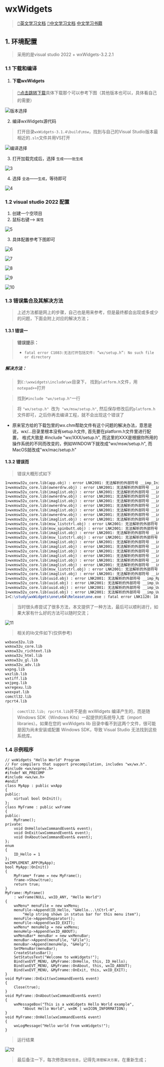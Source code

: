 # wxWidgets

> [🖱️英文学习文档](https://wiki.wxwidgets.org/Hello_World)            [🖱️中文学习文档](https://wiki.wxwidgets.org/WxWidgets%E7%A8%8B%E5%BA%8F%E8%AE%BE%E8%AE%A1%E6%95%99%E7%A8%8B03:%E7%AC%AC%E4%B8%80%E4%B8%AA%E7%A8%8B%E5%BA%8F)            [中文学习书籍](https://wizardforcel.gitbooks.io/wxwidgets-book/content/index.html)

## 1. 环境配置

> 采用的是visual studio 2022 + wxWidgets-3.2.2.1

### 1.1 下载和编译

1. #### 下载wxWidgets

> [🖱️点击跳转下载](https://github.com/wxWidgets/wxWidgets/releases)具体下载那个可以参考下图（其他版本也可以，具体看自己的需要）

![版本选择](./src/1.png)

2. 编译wxWidgets源代码

> 打开目录`wxWidgets-3.1.4\build\msw`，找到与自己的Visual Studio版本最相近的`.sln`文件并用VS打开

![编译选择](./src/2.png)

3. 打开加载完成后，选择 `生成`——`批生成`

![3](./src/3.png)

4. 选择 `全选`——`生成`，等待即可

![4](./src/4.png)

### 1.2 visual studio 2022 配置

1. 创建一个空项目
2. 鼠标右键——> `属性`

![5](./src/5.png)

3. 具体配置参考下图即可

![6](./src/6.png)

![7](./src/7.png)

![8](./src/8.png)

![9](./src/9.png)

![10](./src/10.png)

### 1.3 错误集合及其解决方法

> 上述方法都是网上的步骤，自己也是用来参考，但是最终都会出现或多或少的问题，下面会附上对应的解决方法；

#### 1.3.1 错误一

> **错误提示：**
>
> * `fatal error C1083:无法打开包括文件: “wx/setup.h”: No such file or directory`

##### 解决方法：

> 到`C:\wxwidgets\include\wx`目录下， 找到`platform.h`文件，用`notepad++`打开

> 找到` #include "wx/setup.h" `一行

> 将 `"wx/setup.h" `改为` "wx/msw/setup.h"`, 然后保存修改后的`platform.h`文件即可，之后你再去编译工程，就不会出现这个错误了

+ 原来官方给的下载包里的wx.chm帮助文件有这个问题的解决办法，意思是说，wx/...目录里根本没有setup.h文件, 首先要在platform.h文件里进行配置， 格式大致是 #include "wx/XXX/setup.h", 而这里的XXX是根据你所用的操作系统的不同而改变的，例如WINDOW下就改成"wx/msw/setup.h", 而MacOS就改成"wx/mac/setup.h"

#### 1.3.2 错误而

> 错误大概形式如下

```tex
1>wxmsw32u_core.lib(app.obj) : error LNK2001: 无法解析的外部符号 __imp_InitCommonControls
1>wxmsw32u_core.lib(ownerdrw.obj) : error LNK2001: 无法解析的外部符号 __imp_ImageList_Create
1>wxmsw32u_core.lib(imaglist.obj) : error LNK2001: 无法解析的外部符号 __imp_ImageList_Create
1>wxmsw32u_core.lib(ownerdrw.obj) : error LNK2001: 无法解析的外部符号 __imp_ImageList_Destroy
1>wxmsw32u_core.lib(imaglist.obj) : error LNK2001: 无法解析的外部符号 __imp_ImageList_Destroy
1>wxmsw32u_core.lib(ownerdrw.obj) : error LNK2001: 无法解析的外部符号 __imp_ImageList_Add
1>wxmsw32u_core.lib(imaglist.obj) : error LNK2001: 无法解析的外部符号 __imp_ImageList_Add
1>wxmsw32u_core.lib(ownerdrw.obj) : error LNK2001: 无法解析的外部符号 __imp_ImageList_Draw
1>wxmsw32u_core.lib(imaglist.obj) : error LNK2001: 无法解析的外部符号 __imp_ImageList_Draw
1>wxmsw32u_core.lib(msw_listctrl.obj) : error LNK2001: 无法解析的外部符号 __imp_ImageList_Draw
1>wxmsw32u_core.lib(msw_spinbutt.obj) : error LNK2001: 无法解析的外部符号 __imp_CreateUpDownControl
1>wxmsw32u_core.lib(imaglist.obj) : error LNK2001: 无法解析的外部符号 __imp_ImageList_GetImageCount
1>wxmsw32u_core.lib(msw_listctrl.obj) : error LNK2001: 无法解析的外部符号 __imp_ImageList_GetImageCount
1>wxmsw32u_core.lib(imaglist.obj) : error LNK2001: 无法解析的外部符号 __imp_ImageList_SetBkColor
1>wxmsw32u_core.lib(imaglist.obj) : error LNK2001: 无法解析的外部符号 __imp_ImageList_Replace
1>wxmsw32u_core.lib(imaglist.obj) : error LNK2001: 无法解析的外部符号 __imp_ImageList_AddMasked
1>wxmsw32u_core.lib(imaglist.obj) : error LNK2001: 无法解析的外部符号 __imp_ImageList_Remove
1>wxmsw32u_core.lib(imaglist.obj) : error LNK2001: 无法解析的外部符号 __imp_ImageList_GetIcon
1>wxmsw32u_core.lib(imaglist.obj) : error LNK2001: 无法解析的外部符号 __imp_ImageList_GetIconSize
1>wxmsw32u_core.lib(msw_listctrl.obj) : error LNK2001: 无法解析的外部符号 __imp_ImageList_GetIconSize
1>wxmsw32u_core.lib(imaglist.obj) : error LNK2001: 无法解析的外部符号 __imp_ImageList_GetImageInfo
1>wxmsw32u_core.lib(uuid.obj) : error LNK2001: 无法解析的外部符号 __imp_RpcStringFreeW
1>wxmsw32u_core.lib(uuid.obj) : error LNK2001: 无法解析的外部符号 __imp_UuidCreate
1>wxmsw32u_core.lib(uuid.obj) : error LNK2001: 无法解析的外部符号 __imp_UuidToStringW
1>wxmsw32u_core.lib(uuid.obj) : error LNK2001: 无法解析的外部符号 __imp_UuidFromStringW
1>C:\study\wxWidgets\one\x64\Release\one.exe : fatal error LNK1120: 18 个无法解析的外部命令
```

> 当时很头疼尝试了很多方法，本文提供了一种方法，最后可以顺利进行，如果大家有什么好的方法可以随时交流；

![11](./src/11.png)

> 相关的lib文件如下(仅供参考)

```latex
wxbase32u.lib
wxmsw32u_core.lib
wxmsw32u_richtext.lib
wxmsw32u_html.lib
wxmsw32u_gl.lib
wxmsw32u_adv.lib
wxpng.lib
wxzlib.lib
wxtiff.lib
wxjpeg.lib
wxregexu.lib
wxexpat.lib
comctl32.lib
rpcrt4.lib
```

> `comctl32.lib; rpcrt4.lib`并不是由 wxWidgets 编译产生的，而是随 Windows SDK（Windows Kits）一起提供的系统导入库（import libraries）。如果在您的 wxWidgets lib 目录中看不到这两个文件，很可能是因为尚未安装或配置 Windows SDK，导致 Visual Studio 无法找到这些系统库。

### 1.4 示例程序

```
// wxWidgets "Hello World" Program
// For compilers that support precompilation, includes "wx/wx.h".
#include <wx/wxprec.h>
#ifndef WX_PRECOMP
#include <wx/wx.h>
#endif
class MyApp : public wxApp
{
public:
	virtual bool OnInit();
};
class MyFrame : public wxFrame
{
public:
	MyFrame();
private:
	void OnHello(wxCommandEvent& event);
	void OnExit(wxCommandEvent& event);
	void OnAbout(wxCommandEvent& event);
};
enum
{
	ID_Hello = 1
};
wxIMPLEMENT_APP(MyApp);
bool MyApp::OnInit()
{
	MyFrame* frame = new MyFrame();
	frame->Show(true);
	return true;
}
MyFrame::MyFrame()
	: wxFrame(NULL, wxID_ANY, "Hello World")
{
	wxMenu* menuFile = new wxMenu;
	menuFile->Append(ID_Hello, "&Hello...\tCtrl-H",
		"Help string shown in status bar for this menu item");
	menuFile->AppendSeparator();
	menuFile->Append(wxID_EXIT);
	wxMenu* menuHelp = new wxMenu;
	menuHelp->Append(wxID_ABOUT);
	wxMenuBar* menuBar = new wxMenuBar;
	menuBar->Append(menuFile, "&File");
	menuBar->Append(menuHelp, "&Help");
	SetMenuBar(menuBar);
	CreateStatusBar();
	SetStatusText("Welcome to wxWidgets!");
	Bind(wxEVT_MENU, &MyFrame::OnHello, this, ID_Hello);
	Bind(wxEVT_MENU, &MyFrame::OnAbout, this, wxID_ABOUT);
	Bind(wxEVT_MENU, &MyFrame::OnExit, this, wxID_EXIT);
}
void MyFrame::OnExit(wxCommandEvent& event)
{
	Close(true);
}
void MyFrame::OnAbout(wxCommandEvent& event)
{
	wxMessageBox("This is a wxWidgets Hello World example",
		"About Hello World", wxOK | wxICON_INFORMATION);
}
void MyFrame::OnHello(wxCommandEvent& event)
{
	wxLogMessage("Hello world from wxWidgets!");
}

```

> 运行结果

![12](./src/12.png)

> 最后备注一下，每次修改`属性信息`，记得先`清理解决方案`，在重新生成；

